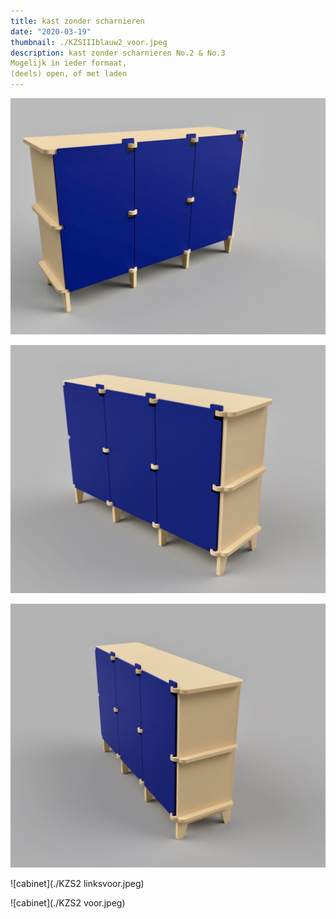 ```yaml
---
title: kast zonder scharnieren
date: "2020-03-19"
thumbnail: ./KZSIIIblauw2_voor.jpeg
description: kast zonder scharnieren No.2 & No.3
Mogelijk in ieder formaat,
(deels) open, of met laden
---
```


<div class="kg-card kg-image-card kg-width-wide">

![cabinet](./KZSIII_blauw1linksvoor.jpeg)

</div>

<div class="kg-card kg-image-card kg-width-wide">

![cabinet](./KZSIII_blauw_rechtsvoor.jpeg)

</div>

<div class="kg-card kg-image-card kg-width-wide">

![cabinet](./KZSIII_blauw_rechtsvoor2.jpeg)

</div>


<div class="kg-card kg-image-card kg-width-wide">

![cabinet](./KZS2 linksvoor.jpeg)

</div>

<div class="kg-card kg-image-card kg-width-wide">

![cabinet](./KZS2 voor.jpeg)

</div>
